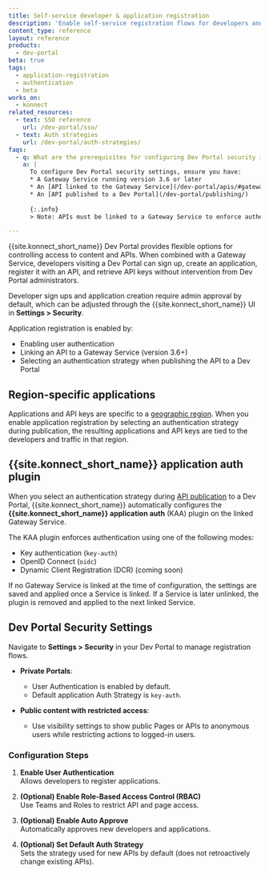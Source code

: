 ```yaml
---
title: Self-service developer & application registration
description: 'Enable self-service registration flows for developers and applications using authentication strategies and {{site.konnect_short_name}} application auth.'
content_type: reference
layout: reference
products:
  - dev-portal
beta: true
tags:
  - application-registration
  - authentication
  - beta
works_on:
  - konnect
related_resources:
  - text: SSO reference
    url: /dev-portal/sso/
  - text: Auth strategies
    url: /dev-portal/auth-strategies/
faqs:
  - q: What are the prerequisites for configuring Dev Portal security in {{site.konnect_short_name}}?
    a: |
      To configure Dev Portal security settings, ensure you have:
      * A Gateway Service running version 3.6 or later
      * An [API linked to the Gateway Service](/dev-portal/apis/#gateway-service-link)
      * An [API published to a Dev Portal](/dev-portal/publishing/)
      
      {:.info}
      > Note: APIs must be linked to a Gateway Service to enforce authentication strategies.

---
```


{{site.konnect_short_name}} Dev Portal provides flexible options for controlling access to content and APIs. 
When combined with a Gateway Service, developers visiting a Dev Portal can sign up, create an application, register it with an API, and retrieve API keys without intervention from Dev Portal administrators. 

Developer sign ups and application creation require admin approval by default, which can be adjusted through the {{site.konnect_short_name}} UI in **Settings > Security**.

Application registration is enabled by:
* Enabling user authentication
* Linking an API to a Gateway Service (version 3.6+)
* Selecting an authentication strategy when publishing the API to a Dev Portal

## Region-specific applications

Applications and API keys are specific to a [geographic region](/konnect-geos/). 
When you enable application registration by selecting an authentication strategy during publication, the resulting applications and API keys are tied to the developers and traffic in that region.

## {{site.konnect_short_name}} application auth plugin

When you select an authentication strategy during [API publication](/dev-portal/apis/) to a Dev Portal, {{site.konnect_short_name}} automatically configures the **{{site.konnect_short_name}} application auth** (KAA) plugin on the linked Gateway Service.

The KAA plugin enforces authentication using one of the following modes:
* Key authentication (`key-auth`)
* OpenID Connect (`oidc`)
* Dynamic Client Registration (DCR) (coming soon)

If no Gateway Service is linked at the time of configuration, the settings are saved and applied once a Service is linked. 
If a Service is later unlinked, the plugin is removed and applied to the next linked Service.

## Dev Portal Security Settings

Navigate to **Settings > Security** in your Dev Portal to manage registration flows.

* **Private Portals**:
  * User Authentication is enabled by default.
  * Default application Auth Strategy is `key-auth`.

* **Public content with restricted access**:
  * Use visibility settings to show public Pages or APIs to anonymous users while restricting actions to logged-in users.

### Configuration Steps

1. **Enable User Authentication**  
   Allows developers to register applications.

1. **(Optional) Enable Role-Based Access Control (RBAC)**  
   Use Teams and Roles to restrict API and page access.

1. **(Optional) Enable Auto Approve**  
   Automatically approves new developers and applications.

1. **(Optional) Set Default Auth Strategy**  
   Sets the strategy used for new APIs by default (does not retroactively change existing APIs).
